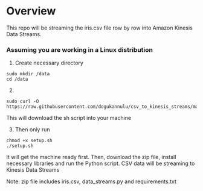 # Overview

This repo will be streaming the iris.csv file row by row into Amazon Kinesis Data Streams.

### Assuming you are working in a Linux distribution

1. Create necessary directory
````
sudo mkdir /data
cd /data
````

2. 
````
sudo curl -O https://raw.githubusercontent.com/dogukannulu/csv_to_kinesis_streams/main/setup.sh
````
This will download the sh script into your machine

3. Then only run

````
chmod +x setup.sh
./setup.sh
````
It will get the machine ready first. Then, download the zip file, install necessary libraries and run the Python script.
CSV data will be streaming to Kinesis Data Streams

Note: zip file includes iris.csv, data_streams.py and requirements.txt
